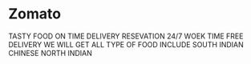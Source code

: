 # Zomato
TASTY FOOD
ON TIME DELIVERY
RESEVATION
24/7 WOEK  TIME 
FREE DELIVERY
WE WILL GET ALL TYPE OF FOOD 
INCLUDE
 SOUTH INDIAN
CHINESE
NORTH INDIAN 
